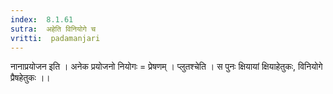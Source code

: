 ```yaml
---
index:  8.1.61
sutra:  अहेति विनियोगे च
vritti:  padamanjari
---
```


नानाप्रयोजन इति । अनेक प्रयोजनो नियोगः = प्रेषणम् । प्लुतश्चेति । स पुनः क्षियायां क्षियाहेतुकः, विनियोगे प्रैषहेतुकः ।।

